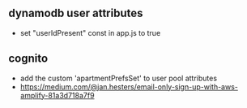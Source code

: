 ## dynamodb user attributes
- set "userIdPresent" const in app.js to true
## cognito
- add the custom 'apartmentPrefsSet' to user pool attributes
- https://medium.com/@jan.hesters/email-only-sign-up-with-aws-amplify-81a3d718a7f9